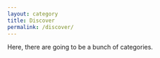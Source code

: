 ```yaml
---
layout: category
title: Discover
permalink: /discover/
---
```


Here, there are going to be a bunch of categories.
